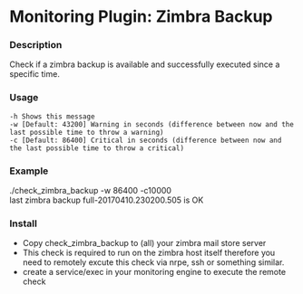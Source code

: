 # Monitoring Plugin: Zimbra Backup

### Description
Check if a zimbra backup is available and successfully executed since a specific time.

### Usage
    -h Shows this message
    -w [Default: 43200] Warning in seconds (difference between now and the last possible time to throw a warning)
    -c [Default: 86400] Critical in seconds (difference between now and the last possible time to throw a critical)

### Example
./check_zimbra_backup -w 86400 -c10000 \
last zimbra backup full-20170410.230200.505 is OK

### Install 
* Copy check_zimbra_backup to (all) your zimbra mail store server
* This check is required to run on the zimbra host itself therefore you need to remotely excute this check via nrpe, ssh or something similar.
* create a service/exec in your monitoring engine to execute the remote check
